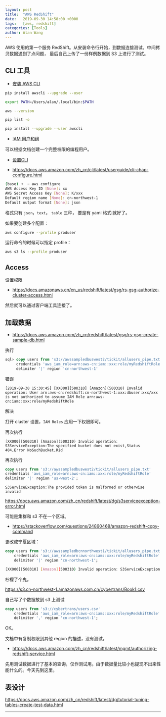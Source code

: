 ```yaml
---
layout: post
title:  "AWS RedShift"
date:   2019-09-30 14:58:00 +0000
tags:   [aws, redshift]
categories: [Tools]
author: Alan Wang
---
```


AWS 使用的第一个服务 RedShift。从安装命令行开始，到数据连接测试。中间拷贝数据遇到了点问题， 最后自己上传了一份样例数据到 S3 上进行了测试。

## CLI 工具

- [安装 AWS CLI](https://docs.aws.amazon.com/zh_cn/cli/latest/userguide/cli-chap-install.html)

```sh
pip install awscli --upgrade --user

export PATH=/Users/alan/.local/bin:$PATH

aws --version

pip list -o

pip install --upgrade --user awscli
```

- [IAM 用户和组](https://docs.aws.amazon.com/zh_cn/IAM/latest/UserGuide/getting-started_create-admin-group.html)

可以根据文档创建一个完整权限的编程用户。

- [设置CLI](https://docs.aws.amazon.com/zh_cn/redshift/latest/mgmt/setting-up-rs-cli.html)

- https://docs.aws.amazon.com/zh_cn/cli/latest/userguide/cli-chap-configure.html
```sh
(base) ➜  ~ aws configure
AWS Access Key ID [None]: xx
AWS Secret Access Key [None]: K/xxx
Default region name [None]: cn-northwest-1
Default output format [None]: json
```

格式只有 `json`，`text`， `table` 三种， 要是有 yaml 格式i就好了。

如果要创建多个配置：
```sh
aws configure --profile produser
```

运行命令的时候可以指定 profile：
```sh
aws s3 ls --profile produser
```

## Access

设置权限

- https://docs.amazonaws.cn/en_us/redshift/latest/gsg/rs-gsg-authorize-cluster-access.html

然后就可以通过客户端工具连接了。

## 加载数据

- https://docs.aws.amazon.com/zh_cn/redshift/latest/gsg/rs-gsg-create-sample-db.html

执行

```sql
sql> copy users from 's3://awssampledbuswest2/tickit/allusers_pipe.txt'
     credentials 'aws_iam_role=arn:aws-cn:iam::xxx:role/myRedshiftRole'
     delimiter '|' region 'cn-northwest-1'
```

错误

```
[2019-09-30 15:30:45] [XX000][500310] [Amazon](500310) Invalid operation: User arn:aws-cn:redshift:cn-northwest-1:xxx:dbuser:xxx/xxx is not authorized to assume IAM Role arn:aws-cn:iam::xxx:role/myRedshiftRole
```

解决

打开 cluster 设置，`IAM Roles` 应用一下权限即可。

再次执行

```
[XX000][500310] [Amazon](500310) Invalid operation: S3ServiceException:The specified bucket does not exist,Status 404,Error NoSuchBucket,Rid
```

再次执行
```sql
copy users from 's3://awssampledbuswest2/tickit/allusers_pipe.txt'
credentials 'aws_iam_role=arn:aws-cn:iam::xxx:role/myRedshiftRole'
delimiter '|' region 'us-west-2';
```
```
S3ServiceException:The provided token is malformed or otherwise invalid
```

https://docs.aws.amazon.com/zh_cn/redshift/latest/dg/s3serviceexception-error.html

可能是集群和 s3 不在一个区域。

- https://stackoverflow.com/questions/24860468/amazon-redshift-copy-command

更改成宁夏区域：

```sql
copy users from 's3://awssampledbcnnorthwest1/tickit/allusers_pipe.txt'
    credentials 'aws_iam_role=arn:aws-cn:iam::xxx:role/myRedshiftRole'
    delimiter '|' region 'cn-northwest-1';
```

```sh
[XX000][500310] [Amazon](500310) Invalid operation: S3ServiceException:Access Denied,Status 403,Error AccessDenied
```

柠檬了个鬼。

https://s3.cn-northwest-1.amazonaws.com.cn/cybertrans/Book1.csv

自己写了个数据放到 s3 上测试

```sql
copy users from 's3://cybertrans/users.csv'
    credentials 'aws_iam_role=arn:aws-cn:iam::xxx:role/myRedshiftRole'
    delimiter ',' region 'cn-northwest-1';
```

OK。

文档中有复制权限到其他 region 的描述，没有测试。

- https://docs.aws.amazon.com/zh_cn/redshift/latest/mgmt/authorizing-redshift-service.html

先用测试数据进行了基本的查询，仅作测试用。由于数据量比较小也提现不出来性能什么的。今天先到这里。

## 表设计

https://docs.aws.amazon.com/zh_cn/redshift/latest/dg/tutorial-tuning-tables-create-test-data.html

---



